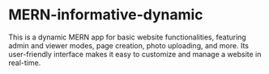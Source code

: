 # MERN-informative-dynamic
This is a dynamic MERN app for basic website functionalities, featuring admin and viewer modes, page creation, photo uploading, and more. Its user-friendly interface makes it easy to customize and manage a website in real-time.
